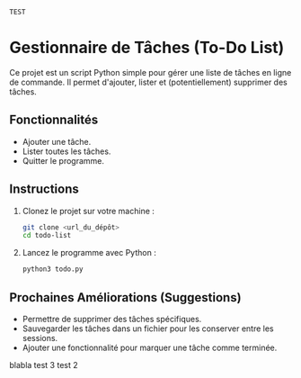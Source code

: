 ```
TEST
```


# Gestionnaire de Tâches (To-Do List)
Ce projet est un script Python simple pour gérer une liste de tâches en ligne de commande.
Il permet d'ajouter, lister et (potentiellement) supprimer des tâches.
## Fonctionnalités
- Ajouter une tâche.
- Lister toutes les tâches.
- Quitter le programme.
## Instructions
1. Clonez le projet sur votre machine :
   ```bash
   git clone <url_du_dépôt>
   cd todo-list
   ```
2. Lancez le programme avec Python :
   ```bash
   python3 todo.py
   ```
## Prochaines Améliorations (Suggestions)
- Permettre de supprimer des tâches spécifiques.
- Sauvegarder les tâches dans un fichier pour les conserver entre les sessions.
- Ajouter une fonctionnalité pour marquer une tâche comme terminée.

blabla 
test 3
test 2 
